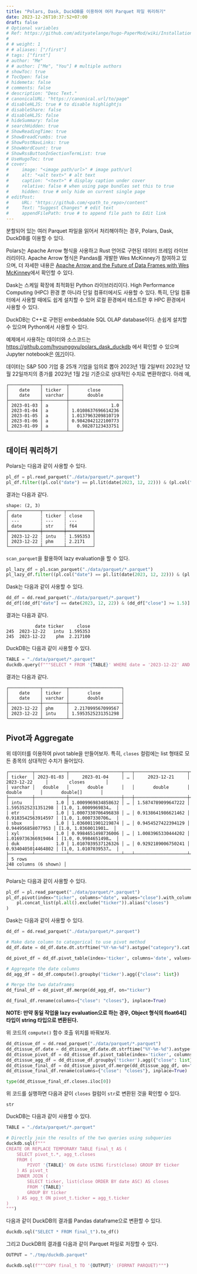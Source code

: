 ```yaml
---
title: "Polars, Dask, DuckDB를 이용하여 여러 Parquet 파일 쿼리하기"
date: 2023-12-26T10:37:52+07:00
draft: false
# Optional variables
# Ref: https://github.com/adityatelange/hugo-PaperMod/wiki/Installation#sample-pagemd
#
# # weight: 1
# # aliases: ["/first"]
# tags: ["first"]
# author: "Me"
# # author: ["Me", "You"] # multiple authors
# showToc: true
# TocOpen: false
# hidemeta: false
# comments: false
# description: "Desc Text."
# canonicalURL: "https://canonical.url/to/page"
# disableHLJS: true # to disable highlightjs
# disableShare: false
# disableHLJS: false
# hideSummary: false
# searchHidden: true
# ShowReadingTime: true
# ShowBreadCrumbs: true
# ShowPostNavLinks: true
# ShowWordCount: true
# ShowRssButtonInSectionTermList: true
# UseHugoToc: true
# cover:
#     image: "<image path/url>" # image path/url
#     alt: "<alt text>" # alt text
#     caption: "<text>" # display caption under cover
#     relative: false # when using page bundles set this to true
#     hidden: true # only hide on current single page
# editPost:
#     URL: "https://github.com/<path_to_repo>/content"
#     Text: "Suggest Changes" # edit text
#     appendFilePath: true # to append file path to Edit link
---
```


분할되어 있는 여러 Parquet 파일을 읽어서 처리해야하는 경우, Polars, Dask, DuckDB를 이용할 수 있다.

Polars는 Apache Arrow 형식을 사용하고 Rust 언어로 구현된 데이터 프레임 라이브러리이다. Apache Arrow 형식은 Pandas를 개발한 Wes McKinney가 참여하고 있으며, 더 자세한 내용은 [Apache Arrow and the Future of Data Frames with Wes McKinney](https://learning.acm.org/techtalks/apache)에서 확인할 수 있다.

Dask는 스케일 확장에 최적화된 Python 라이브러리이다. High Performance Computing (HPC) 환경 뿐 아니라 단일 컴퓨터에서도 사용할 수 있다. 특히, 단일 컴퓨터에서 사용할 때에도 쉽게 설치할 수 있어 로컬 환경에서 테스트한 후 HPC 환경에서 사용할 수 있다.

DuckDB는 C++로 구현된 embeddable SQL OLAP database이다. 손쉽게 설치할 수 있으며 Python에서 사용할 수 있다.

예제에서 사용하는 데이터와 소스코드는 https://github.com/hyounggyu/polars_dask_duckdb 에서 확인할 수 있으며 Jupyter notebook은 [여기](https://github.com/hyounggyu/polars_dask_duckdb/blob/main/gettingstarted.ipynb)이다.

데이터는 S&P 500 기업 중 25개 기업을 임의로 뽑아 2023년 1월 2일부터 2023년 12월 22일까지의 종가를 2023년 1월 2일 기준으로 상대적인 수치로 변환하였다. 아래 예,

```plain
┌────────────┬─────────┬────────────────────┐
│    date    │ ticker  │       close        │
│    date    │ varchar │       double       │
├────────────┼─────────┼────────────────────┤
│ 2023-01-03 │ a       │                1.0 │
│ 2023-01-04 │ a       │ 1.0108637696614236 │
│ 2023-01-05 │ a       │ 1.0137963209810719 │
│ 2023-01-06 │ a       │ 0.9842042122100773 │
│ 2023-01-09 │ a       │   0.98287123433751 │
└────────────┴─────────┴────────────────────┘
```

## 데이터 쿼리하기

Polars는 다음과 같이 사용할 수 있다.

```python
pl_df = pl.read_parquet("./data/parquet/*.parquet")
pl_df.filter((pl.col("date") == pl.lit(date(2023, 12, 22))) & (pl.col("close") >= 1.5))
```

결과는 다음과 같다.

```plain
shape: (2, 3)
┌────────────┬────────┬──────────┐
│ date       ┆ ticker ┆ close    │
│ ---        ┆ ---    ┆ ---      │
│ date       ┆ str    ┆ f64      │
╞════════════╪════════╪══════════╡
│ 2023-12-22 ┆ intu   ┆ 1.595353 │
│ 2023-12-22 ┆ phm    ┆ 2.2171   │
└────────────┴────────┴──────────┘
```

`scan_parquet`을 활용하여 lazy evaluation을 할 수 있다.

```python
pl_lazy_df = pl.scan_parquet("./data/parquet/*.parquet")
pl_lazy_df.filter((pl.col("date") == pl.lit(date(2023, 12, 22))) & (pl.col("close") >= 1.5)).collect()
```

Dask는 다음과 같이 사용할 수 있다.

```python
dd_df = dd.read_parquet("./data/parquet/*.parquet")
dd_df[(dd_df["date"] == date(2023, 12, 22)) & (dd_df["close"] >= 1.5)].compute()
```

결과는 다음과 같다.

```plain
           date ticker     close
245  2023-12-22   intu  1.595353
245  2023-12-22    phm  2.217100
```

DuckDB는 다음과 같이 사용할 수 있다.

```python
TABLE = "./data/parquet/*.parquet"
duckdb.query(f"""SELECT * FROM '{TABLE}' WHERE date = '2023-12-22' AND close >= 1.5""")
```

결과는 다음과 같다.

```plain
┌────────────┬─────────┬────────────────────┐
│    date    │ ticker  │       close        │
│    date    │ varchar │       double       │
├────────────┼─────────┼────────────────────┤
│ 2023-12-22 │ phm     │  2.217099567099567 │
│ 2023-12-22 │ intu    │ 1.5953525231351298 │
└────────────┴─────────┴────────────────────┘
```

## Pivot과 Aggregate

위 데이터를 이용하여 pivot table을 만들어보자. 특히, `closes` 컬럼에는 list 형태로 모든 종목의 상대적인 수치가 들어있다.

```plain
┌─────────┬────────────┬────────────────────┬───┬────────────────────┬────────────────────┬──────────────────────┐
│ ticker  │ 2023-01-03 │     2023-01-04     │ … │     2023-12-21     │     2023-12-22     │        closes        │
│ varchar │   double   │       double       │   │       double       │       double       │       double[]       │
├─────────┼────────────┼────────────────────┼───┼────────────────────┼────────────────────┼──────────────────────┤
│ intu    │        1.0 │ 1.0009969834858632 │ … │ 1.5874789099647222 │ 1.5953525231351298 │ [1.0, 1.0009969834…  │
│ etr     │        1.0 │ 1.0007330706496838 │ … │ 0.9138641986621462 │ 0.9183542563914597 │ [1.0, 1.0007330706…  │
│ sbux    │        1.0 │ 1.0360011901219874 │ … │ 0.9454527422394129 │  0.944956858077953 │ [1.0, 1.0360011901…  │
│ xyl     │        1.0 │ 0.9984651498736006 │ … │ 1.0083965330444202 │ 1.0169736366919464 │ [1.0, 0.9984651498…  │
│ duk     │        1.0 │ 1.0107039537126326 │ … │ 0.9292189006750241 │ 0.9340405014464802 │ [1.0, 1.0107039537…  │
├─────────┴────────────┴────────────────────┴───┴────────────────────┴────────────────────┴──────────────────────┤
│ 5 rows                                                                                   248 columns (6 shown) │
└────────────────────────────────────────────────────────────────────────────────────────────────────────────────┘
```

Polars는 다음과 같이 사용할 수 있다.

```python
pl_df = pl.read_parquet("./data/parquet/*.parquet")
pl_df.pivot(index="ticker", columns="date", values="close").with_columns(
    pl.concat_list(pl.all().exclude("ticker")).alias("closes")
)
```

Dask는 다음과 같이 사용할 수 있다.

```python
dd_df = dd.read_parquet("./data/parquet/*.parquet")

# Make date column to categorical to use pivot method
dd_df.date = dd_df.date.dt.strftime("%Y-%m-%d").astype("category").cat.as_known()

dd_pivot_df = dd_df.pivot_table(index='ticker', columns='date', values='close').compute()

# Aggregate the date columns
dd_agg_df = dd_df.compute().groupby('ticker').agg({"close": list})

# Merge the two dataframes
dd_final_df = dd_pivot_df.merge(dd_agg_df, on="ticker")

dd_final_df.rename(columns={"close": "closes"}, inplace=True)
```

**NOTE: 만약 동일 작업을 lazy evaluation으로 하는 경우, Object 형식의 float64[] 타입이 string 타입으로 변환된다.**

위 코드의 `compute()` 함수 호출 위치를 바꿔보자.

```python
dd_dtissue_df = dd.read_parquet("./data/parquet/*.parquet")
dd_dtissue_df.date = dd_dtissue_df.date.dt.strftime("%Y-%m-%d").astype("category").cat.as_known()
dd_dtissue_pivot_df = dd_dtissue_df.pivot_table(index='ticker', columns='date', values='close')
dd_dtissue_agg_df = dd_dtissue_df.groupby('ticker').agg({"close": list})
dd_dtissue_final_df = dd_dtissue_pivot_df.merge(dd_dtissue_agg_df, on="ticker").compute()
dd_dtissue_final_df.rename(columns={"close": "closes"}, inplace=True)

type(dd_dtissue_final_df.closes.iloc[0])
```

위 코드를 실행하면 다음과 같이 `closes` 컬럼이 `str`로 변환된 것을 확인할 수 있다.

```plain
str
```

DuckDB는 다음과 같이 사용할 수 있다.

```python
TABLE = "./data/parquet/*.parquet"

# Directly join the results of the two queries using subqueries
duckdb.sql(f"""
CREATE OR REPLACE TEMPORARY TABLE final_t AS (
    SELECT pivot_t.*, agg_t.closes
    FROM (
        PIVOT '{TABLE}' ON date USING first(close) GROUP BY ticker
    ) AS pivot_t
    INNER JOIN (
        SELECT ticker, list(close ORDER BY date ASC) AS closes
        FROM '{TABLE}'
        GROUP BY ticker
    ) AS agg_t ON pivot_t.ticker = agg_t.ticker
)
""")
```

다음과 같이 DuckDB의 결과를 Pandas dataframe으로 변환할 수 있다.

```python
duckdb.sql("SELECT * FROM final_t").to_df()
```

그리고 DuckDB의 결과를 다음과 같이 Parquet 파일로 저장할 수 있다.

```python
OUTPUT = "./tmp/duckdb.parquet"

duckdb.sql(f"""COPY final_t TO '{OUTPUT}' (FORMAT PARQUET)""")
```
